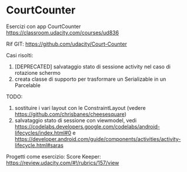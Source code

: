 # CourtCounter
Esercizi con app CourtCounter
https://classroom.udacity.com/courses/ud836

Rif GIT:
https://github.com/udacity/Court-Counter

Casi risolti:
1) [DEPRECATED] salvataggio stato di sessione activity nel caso di rotazione schermo
2) creata classe di supporto per trasformare un Serializable in un Parcelable

TODO:
1) sostituire i vari layout con le ConstraintLayout (vedere https://github.com/chrisbanes/cheesesquare)
2) salvataggio stato di sessione con viewmodel, vedi https://codelabs.developers.google.com/codelabs/android-lifecycles/index.html#0 e https://developer.android.com/guide/components/activities/activity-lifecycle.html#saras

Progetti come esercizio:
Score Keeper: https://review.udacity.com/#!/rubrics/157/view